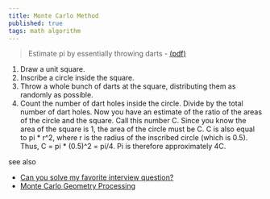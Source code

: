 ```yaml
---
title: Monte Carlo Method
published: true
tags: math algorithm
---
```

> Estimate pi by essentially throwing darts - [(pdf)](http://library.lanl.gov/cgi-bin/getfile?00326866.pdf)

1. Draw a unit square.
2. Inscribe a circle inside the square.
3. Throw a whole bunch of darts at the square, distributing them as randomly as possible.
4. Count the number of dart holes inside the circle. Divide by the total number of dart holes. Now you have an estimate of the ratio of the areas of the circle and the square. Call this number C. Since you know the area of the square is 1, the area of the circle must be C. C is also equal to pi * r^2, where r is the radius of the inscribed circle (which is 0.5). Thus, C = pi * (0.5)^2 = pi/4. Pi is therefore approximately 4C.

see also
- [Can you solve my favorite interview question?](https://www.youtube.com/watch?v=pvimAM_SLic)
- [Monte Carlo Geometry Processing](https://www.youtube.com/watch?v=bZbuKOxH71o)
